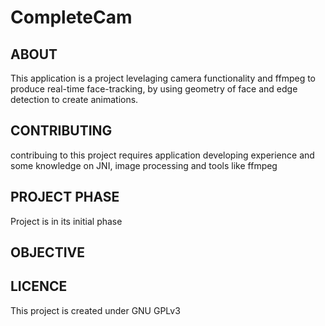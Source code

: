 # CompleteCam

ABOUT
-----

This application is a project levelaging camera functionality and ffmpeg to produce real-time face-tracking, by using geometry of face and edge detection to create animations.

CONTRIBUTING
------------

contribuing to this project requires application developing experience and some knowledge on JNI, image processing and tools like ffmpeg


PROJECT PHASE
-------------

Project is in its initial phase

OBJECTIVE
---------

LICENCE
-------

This project is created under GNU GPLv3

